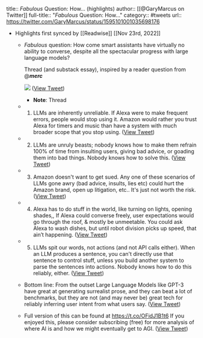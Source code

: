 title:: *Fabulous* Question: How... (highlights)
author:: [[@GaryMarcus on Twitter]]
full-title:: "*Fabulous* Question: How..."
category:: #tweets
url:: https://twitter.com/GaryMarcus/status/1595101001035698176

- Highlights first synced by [[Readwise]] [[Nov 23rd, 2022]]
	- *Fabulous* question: How come smart assistants have virtually no ability to converse, despite all the spectacular progress with large language models? 
	  
	  Thread (and substack essay), inspired by a reader question from @___merc___ 
	  
	  ![](https://pbs.twimg.com/media/FiLv568aYAAt6OW.jpg) ([View Tweet](https://twitter.com/GaryMarcus/status/1595101001035698176))
		- **Note**: Thread
	- 1. LLMs are inherently unreliable. If Alexa were to make frequent errors, people would stop using it. Amazon would rather you trust Alexa for timers and music than have a system with much broader scope that you stop using. ([View Tweet](https://twitter.com/GaryMarcus/status/1595104103394574336))
	- 2. LLMs are unruly beasts; nobody knows how to make them refrain 100% of time from insulting users, giving bad advice, or goading them into bad things. Nobody knows how to solve this. ([View Tweet](https://twitter.com/GaryMarcus/status/1595104161989025794))
	- 3. Amazon doesn't want to get sued. Any one of these scenarios of LLMs gone awry  (bad advice, insults, lies etc) could hurt the Amazon brand, open up litigation, etc.. It's just not worth the risk. ([View Tweet](https://twitter.com/GaryMarcus/status/1595104226551947266))
	- 4. Alexa has to do stuff in the world, like turning on lights, opening shades,, If Alexa could converse freely, user expectations would go through the roof, & mostly be unmeetable. You could ask Alexa to wash dishes, but until robot division picks up speed, that ain’t happening. ([View Tweet](https://twitter.com/GaryMarcus/status/1595104606828527616))
	- 5. LLMs spit our words, not actions (and not API calls either). When an LLM produces a sentence, you can't directly use that sentence to control stuff, unless you build another system to parse the sentences into actions. Nobody knows how to do this reliably, either. ([View Tweet](https://twitter.com/GaryMarcus/status/1595104676059709440))
	- Bottom line: From the outset Large Language Models like GPT-3 have great at generating surrealist prose, and they can beat a lot of benchmarks, but they are not (and may never be) great tech for reliably inferring user intent from what users say. ([View Tweet](https://twitter.com/GaryMarcus/status/1595104738319953921))
	- Full version of this can be found at  https://t.co/OFidJ1B1t6
	  If you enjoyed this, please consider subscribing (free) for more analysis of where AI is and how we might eventually get to AGI. ([View Tweet](https://twitter.com/GaryMarcus/status/1595104999771889665))